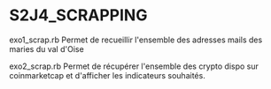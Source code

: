 # S2J4_SCRAPPING

exo1_scrap.rb 
Permet de recueillir l'ensemble des adresses mails des maries du val d'Oise

exo2_scrap.rb 
Permet de récupérer l'ensemble des crypto dispo sur coinmarketcap et d'afficher les indicateurs souhaités.
